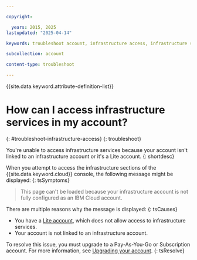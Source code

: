 ```yaml
---

copyright:

  years: 2015, 2025
lastupdated: "2025-04-14"

keywords: troubleshoot account, infrastructure access, infrastructure services 

subcollection: account

content-type: troubleshoot

---
```


{{site.data.keyword.attribute-definition-list}}

# How can I access infrastructure services in my account?
{: #troubleshoot-infrastructure-access}
{: troubleshoot}

You're unable to access infrastructure services because your account isn't linked to an infrastructure account or it's a Lite account.
{: shortdesc}

When you attempt to access the infrastructure sections of the {{site.data.keyword.cloud}} console, the following message might be displayed:
{: tsSymptoms}

> This page can't be loaded because your infrastructure account is not fully configured as an IBM Cloud account.

There are multiple reasons why the message is displayed:
{: tsCauses}

* You have a [Lite account](/docs/account?topic=account-accounts#liteaccount), which does not allow access to infrastructure services.
* Your account is not linked to an infrastructure account.

To resolve this issue, you must upgrade to a Pay-As-You-Go or Subscription account. For more information, see [Upgrading your account](/docs/account?topic=account-upgrading-account).
{: tsResolve}
